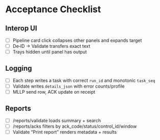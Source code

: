 # Acceptance Checklist

## Interop UI
- [ ] Pipeline card click collapses other panels and expands target
- [ ] De‑ID → Validate transfers exact text
- [ ] Trays hidden until panel has output

## Logging
- [ ] Each step writes a task with correct `run_id` and monotonic `task_seq`
- [ ] Validate writes `details_json` with error counts/profile
- [ ] MLLP send row, ACK update on receipt

## Reports
- [ ] /reports/validate loads summary + search
- [ ] /reports/acks filters by ack_code/status/control_id/window
- [ ] Validate “Print report” renders metadata + results
